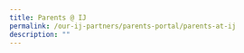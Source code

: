 ```yaml
---
title: Parents @ IJ
permalink: /our-ij-partners/parents-portal/parents-at-ij
description: ""
---
```


